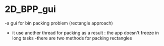 # 2D_BPP_gui
-a gui for bin packing problem (rectangle approach)
- it use another thread for packing as a result : the app doesn't freeze in long tasks
-there are two methods for packing rectangles
